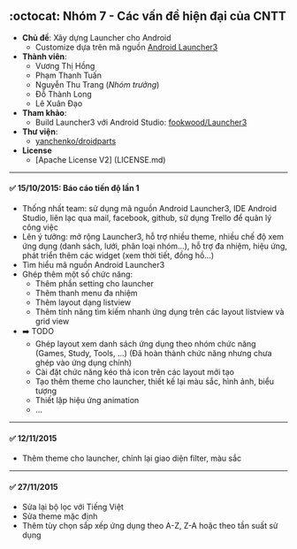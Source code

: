 ## :octocat: Nhóm 7 - Các vấn đề hiện đại của CNTT
* **Chủ đề**: Xây dựng Launcher cho Android
    * Customize dựa trên mã nguồn [Android Launcher3](https://android.googlesource.com/platform/packages/apps/Launcher3)
* **Thành viên**:
	* Vương Thị Hồng
	* Phạm Thanh Tuấn
	* Nguyễn Thu Trang (_Nhóm trưởng_)
	* Đỗ Thành Long
	* Lê Xuân Đạo
* **Tham khảo**: 
	* Build Launcher3 với Android Studio:  [fookwood/Launcher3](https://github.com/fookwood/Launcher3/)
* **Thư viện**: 
	* [yanchenko/droidparts](https://github.com/yanchenko/droidparts)
* **License**
	* [Apache License V2] (LICENSE.md)

---
#### :white_check_mark: 15/10/2015: Báo cáo tiến độ lần 1

   * Thống nhất team: sử dụng mã nguồn Android Launcher3, IDE Android Studio, liên lạc qua mail, facebook, github, sử dụng Trello để quản lý công việc
   * Lên ý tưởng: mở rộng Launcher3, hỗ trợ nhiều theme, nhiều chế độ xem ứng dụng (danh sách, lưới, phân loại nhóm...), hỗ trợ đa nhiệm, hiệu ứng, phát triển thêm các widget (xem thời tiết, đồng hồ...)
   * Tìm hiểu mã nguồn Android Launcher3
   * Ghép thêm một số chức năng:
       * Thêm phần setting cho launcher
       * Thêm thanh menu đa nhiệm
       * Thêm layout dạng listview
       * Thêm tính năng tìm kiếm nhanh ứng dụng trên các layout listview và grid view
   * :arrow_right: TODO
       * Ghép layout xem danh sách ứng dụng theo nhóm chức năng (Games, Study, Tools, ...) 
           (Đã hoàn thành chức năng nhưng chưa ghép vào ứng dụng chính)
       * Cài đặt chức năng kéo thả icon trên các layout mới tạo
       * Tạo thêm theme cho launcher, thiết kế lại màu sắc, hình ảnh, biểu tượng
       * Thiết lập hiệu ứng animation
       * ...

---
#### :white_check_mark: 12/11/2015
   * Thêm theme cho launcher, chỉnh lại giao diện filter, màu sắc

---
#### :white_check_mark: 27/11/2015
   * Sửa lại bộ lọc với Tiếng Việt
   * Sửa theme mặc định
   * Thêm tùy chọn sắp xếp ứng dụng theo A-Z, Z-A hoặc theo tần suất sử dụng
